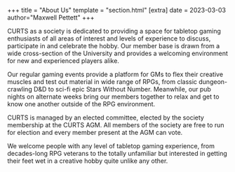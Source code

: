 +++
title = "About Us" 
template = "section.html" 
[extra]
date = 2023-03-03
author="Maxwell Pettett"
+++

CURTS as a society is dedicated to providing a space for tabletop gaming enthusiasts of all areas of interest and levels of experience to discuss, participate in and celebrate the hobby. Our member base is drawn from a wide cross-section of the University and provides a welcoming environment for new and experienced players alike.

Our regular gaming events provide a platform for GMs to flex their creative muscles and test out material in wide range of RPGs, from classic dungeon-crawling D&D to sci-fi epic Stars Without Number. Meanwhile, our pub nights on alternate weeks bring our members together to relax and get to know one another outside of the RPG environment.

CURTS is managed by an elected committee, elected by the society membership at the CURTS AGM. All members of the society are free to run for election and every member present at the AGM can vote.

We welcome people with any level of tabletop gaming experience, from decades-long RPG veterans to the totally unfamiliar but interested in getting their feet wet in a creative hobby quite unlike any other.
